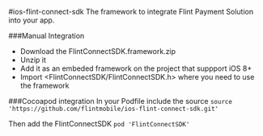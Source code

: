 #ios-flint-connect-sdk
The framework to integrate Flint Payment Solution into your app.

###Manual Integration
- Download the FlintConnectSDK.framework.zip
- Unzip it
- Add it as an embeded framework on the project that suppport iOS 8+
- Import <FlintConnectSDK/FlintConnectSDK.h> where you need to use the framework

###Cocoapod integration
In your Podfile include the source
```source 'https://github.com/flintmobile/ios-flint-connect-sdk.git'```

Then add the FlintConnectSDK
```pod 'FlintConnectSDK'```
